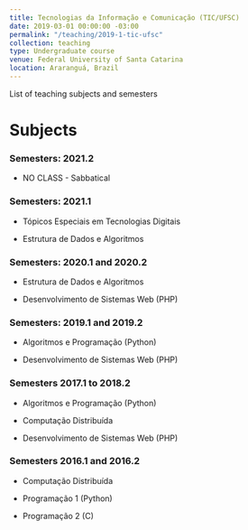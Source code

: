 ```yaml
---
title: Tecnologias da Informação e Comunicação (TIC/UFSC)
date: 2019-03-01 00:00:00 -03:00
permalink: "/teaching/2019-1-tic-ufsc"
collection: teaching
type: Undergraduate course
venue: Federal University of Santa Catarina
location: Araranguá, Brazil
---
```


List of teaching subjects and semesters

Subjects
=======
### Semesters: 2021.2

* NO CLASS - Sabbatical

### Semesters: 2021.1

* Tópicos Especiais em Tecnologias Digitais

* Estrutura de Dados e Algoritmos


### Semesters: 2020.1 and 2020.2

* Estrutura de Dados e Algoritmos

* Desenvolvimento de Sistemas Web (PHP)


### Semesters: 2019.1 and 2019.2

* Algoritmos e Programação (Python)

* Desenvolvimento de Sistemas Web (PHP)


### Semesters 2017.1 to 2018.2

* Algoritmos e Programação (Python)

* Computação Distribuída

* Desenvolvimento de Sistemas Web (PHP)


### Semesters 2016.1 and 2016.2

* Computação Distribuída

* Programação 1 (Python)

* Programação 2 (C)
